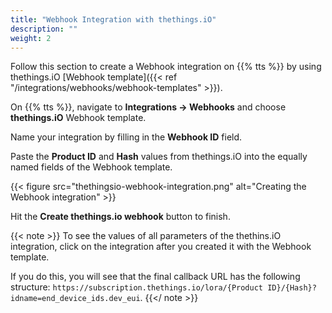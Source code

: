 ```yaml
---
title: "Webhook Integration with thethings.iO"
description: ""
weight: 2
---
```


Follow this section to create a Webhook integration on {{% tts %}} by using thethings.iO [Webhook template]({{< ref "/integrations/webhooks/webhook-templates" >}}).

<!--more--> 

On {{% tts %}}, navigate to **Integrations &#8594; Webhooks** and choose **thethings.iO** Webhook template.

Name your integration by filling in the **Webhook ID** field. 

Paste the **Product ID** and **Hash** values from thethings.iO into the equally named fields of the Webhook template.

{{< figure src="thethingsio-webhook-integration.png" alt="Creating the Webhook integration" >}}

Hit the **Create thethings.io webhook** button to finish. 

{{< note >}} To see the values of all parameters of the thethins.iO integration, click on the integration after you created it with the Webhook template. 

If you do this, you will see that the final callback URL has the following structure: `https://subscription.thethings.io/lora/{Product ID}/{Hash}?idname=end_device_ids.dev_eui`. {{</ note >}}

